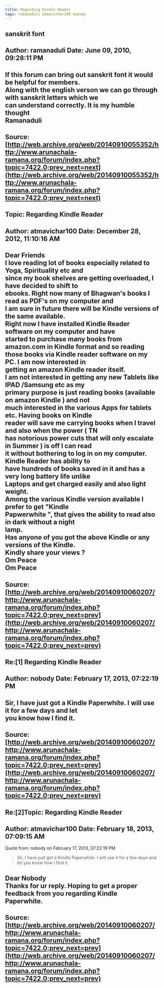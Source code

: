 ```yaml
--- 
title: Regarding Kindle Reader   
tags: ramanaduli atmavichar100 nobody  
---  
```

## sanskrit font  
Author: ramanaduli          Date: June 09, 2010, 09:28:11 PM  
---  
If this forum can bring out sanskrit font it would be helpful for members.  
Along with the english verson we can go through with sanskrit letters which we  
can understand correctly. It is my humble thought   
Ramanaduli
 ---  
Source:[http://web.archive.org/web/20140910055352/http://www.arunachala-ramana.org/forum/index.php?topic=7422.0;prev_next=next](http://web.archive.org/web/20140910055352/http://www.arunachala-ramana.org/forum/index.php?topic=7422.0;prev_next=next)   
---  

## Topic: Regarding Kindle Reader  
Author: atmavichar100       Date: December 28, 2012, 11:10:16 AM  
---  
Dear Friends   
I love reading lot of books especially related to Yoga, Spirituality etc and  
since my book shelves are getting overloaded, I have decided to shift to  
ebooks. Right now many of Bhagwan's books I read as PDF's on my computer and  
I am sure in future there will be Kindle versions of the same available.   
Right now I have installed Kindle Reader software on my computer and have  
started to purchase many books from amazon.com in Kindle format and so reading  
those books via Kindle reader software on my PC. I am now interested in  
getting an amazon Kindle reader itself.   
I am not interested in getting any new Tablets like IPAD /Samsung etc as my  
primary purpose is just reading books (available on amazon Kindle ) and not  
much interested in the various Apps for tablets etc. Having books on Kindle  
reader will save me carrying books when I travel and also when the power ( TN  
has notorious power cuts that will only escalate in Summer ) is off I can read  
it without bothering to log in on my computer. Kindle Reader has ability to  
have hundreds of books saved in it and has a very long battery life unlike  
Laptops and get charged easily and also light weight.   
Among the various Kindle version available I prefer to get "Kindle  
Papwerwhite ", that gives the ability to read also in dark without a night  
lamp.   
Has anyone of you got the above Kindle or any versions of the Kindle.   
Kindly share your views ?   
Om Peace   
Om Peace
 ---  
Source:[http://web.archive.org/web/20140910060207/http://www.arunachala-ramana.org/forum/index.php?topic=7422.0;prev_next=prev](http://web.archive.org/web/20140910060207/http://www.arunachala-ramana.org/forum/index.php?topic=7422.0;prev_next=prev)   
---  

## Re:[1] Regarding Kindle Reader  
Author: nobody              Date: February 17, 2013, 07:22:19 PM  
---  
Sir, I have just got a Kindle Paperwhite. I will use it for a few days and let  
you know how I find it.
 ---  
Source:[http://web.archive.org/web/20140910060207/http://www.arunachala-ramana.org/forum/index.php?topic=7422.0;prev_next=prev](http://web.archive.org/web/20140910060207/http://www.arunachala-ramana.org/forum/index.php?topic=7422.0;prev_next=prev)   
---  

## Re:[2]Topic:  Regarding Kindle Reader  
Author: atmavichar100       Date: February 18, 2013, 07:09:15 AM  
---  
Quote from: nobody on February 17, 2013, 07:22:19 PM  
> Sir, I have just got a Kindle Paperwhite. I will use it for a few days and  
> let you know how I find it.   
>  
Dear Nobody   
Thanks for ur reply. Hoping to get a proper feedback from you regarding Kindle  
Paperwhite.
 ---  
Source:[http://web.archive.org/web/20140910060207/http://www.arunachala-ramana.org/forum/index.php?topic=7422.0;prev_next=prev](http://web.archive.org/web/20140910060207/http://www.arunachala-ramana.org/forum/index.php?topic=7422.0;prev_next=prev)   
---  

